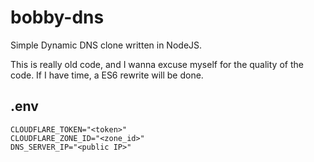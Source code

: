 # bobby-dns
Simple Dynamic DNS clone written in NodeJS. 

This is really old code, and I wanna excuse myself for the quality of the code. If I have time, a ES6 rewrite will be done.

## .env
```shell
CLOUDFLARE_TOKEN="<token>"
CLOUDFLARE_ZONE_ID="<zone_id>"
DNS_SERVER_IP="<public IP>"
```
